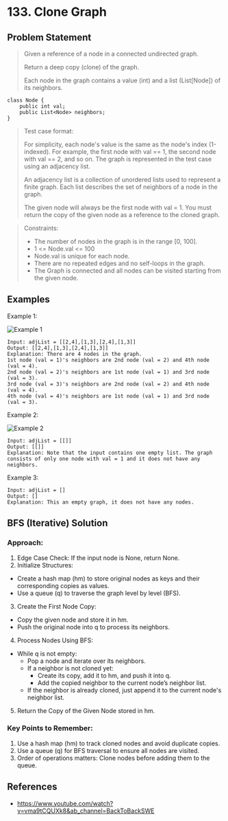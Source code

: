 # 133. Clone Graph

## Problem Statement

> Given a reference of a node in a connected undirected graph.
>
> Return a deep copy (clone) of the graph.
>
> Each node in the graph contains a value (int) and a list (List[Node]) of its neighbors.

```
class Node {
    public int val;
    public List<Node> neighbors;
}
```

> Test case format:
>
> For simplicity, each node's value is the same as the node's index (1-indexed). For example, the first node with val == 1, the second node with val == 2, and so on. The graph is represented in the test case using an adjacency list.
>
> An adjacency list is a collection of unordered lists used to represent a finite graph. Each list describes the set of neighbors of a node in the graph.
>
> The given node will always be the first node with val = 1. You must return the copy of the given node as a reference to the cloned graph.

> Constraints:
>
> - The number of nodes in the graph is in the range [0, 100].
> - 1 <= Node.val <= 100
> - Node.val is unique for each node.
> - There are no repeated edges and no self-loops in the graph.
> - The Graph is connected and all nodes can be visited starting from the given node.

## Examples

Example 1:

![Example 1](https://assets.leetcode.com/uploads/2019/11/04/133_clone_graph_question.png)

```
Input: adjList = [[2,4],[1,3],[2,4],[1,3]]
Output: [[2,4],[1,3],[2,4],[1,3]]
Explanation: There are 4 nodes in the graph.
1st node (val = 1)'s neighbors are 2nd node (val = 2) and 4th node (val = 4).
2nd node (val = 2)'s neighbors are 1st node (val = 1) and 3rd node (val = 3).
3rd node (val = 3)'s neighbors are 2nd node (val = 2) and 4th node (val = 4).
4th node (val = 4)'s neighbors are 1st node (val = 1) and 3rd node (val = 3).
```

Example 2:

![Example 2](https://assets.leetcode.com/uploads/2020/01/07/graph.png)

```
Input: adjList = [[]]
Output: [[]]
Explanation: Note that the input contains one empty list. The graph consists of only one node with val = 1 and it does not have any neighbors.
```

Example 3:

```
Input: adjList = []
Output: []
Explanation: This an empty graph, it does not have any nodes.
```

## BFS (Iterative) Solution

### Approach:

1. Edge Case Check: If the input node is None, return None.
2. Initialize Structures:

- Create a hash map (hm) to store original nodes as keys and their corresponding copies as values.
- Use a queue (q) to traverse the graph level by level (BFS).

3. Create the First Node Copy:

- Copy the given node and store it in hm.
- Push the original node into q to process its neighbors.

4. Process Nodes Using BFS:

- While q is not empty:
  - Pop a node and iterate over its neighbors.
  - If a neighbor is not cloned yet:
    - Create its copy, add it to hm, and push it into q.
    - Add the copied neighbor to the current node’s neighbor list.
  - If the neighbor is already cloned, just append it to the current node's neighbor list.

5. Return the Copy of the Given Node stored in hm.

### Key Points to Remember:

1. Use a hash map (hm) to track cloned nodes and avoid duplicate copies.
2. Use a queue (q) for BFS traversal to ensure all nodes are visited.
3. Order of operations matters: Clone nodes before adding them to the queue.

## References

- https://www.youtube.com/watch?v=vma9tCQUXk8&ab_channel=BackToBackSWE
